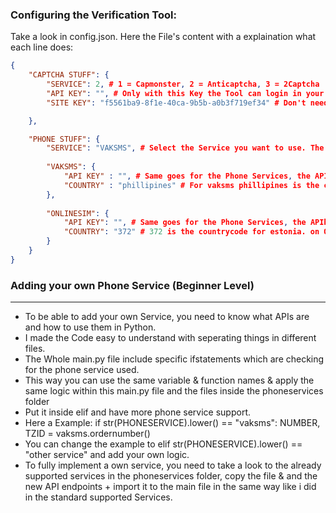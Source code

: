 ### Configuring the Verification Tool:
Take a look in config.json. Here the File's content with a explaination what each line does:
```json
{
    "CAPTCHA STUFF": {
        "SERVICE": 2, # 1 = Capmonster, 2 = Anticaptcha, 3 = 2Captcha
        "API KEY": "", # Only with this Key the Tool can login in your Account and perform the required actions to solve the captcha
        "SITE KEY": "f5561ba9-8f1e-40ca-9b5b-a0b3f719ef34" # Don't need to be changed and is use to identify the captcha's on discord's site. The Sitekey might change at one point but it did not change for at least a month now.

    },

    "PHONE STUFF": {
        "SERVICE": "VAKSMS", # Select the Service you want to use. The best & cheapest configurations are set by default.
		
        "VAKSMS": {
            "API KEY" : "", # Same goes for the Phone Services, the APIkey is used to login into the account, order numbers, get sms, delete numbers etc.
            "COUNTRY" : "phillipines" # For vaksms phillipines is the cheapest country you can choose. a phillipines cost 1 rub which is equal to $0.017
        },
    
        "ONLINESIM": {
            "API KEY": "", # Same goes for the Phone Services, the APIkey is used to login into the account, order numbers, get sms, delete numbers etc.
            "COUNTRY": "372" # 372 is the countrycode for estonia. on Onlinesim a Estonia number cost $0.05
        }
    }
}
```


### Adding your own Phone Service (Beginner Level)
------------------------------------
- To be able to add your own Service, you need to know what APIs are and how to use them in Python.
- I made the Code easy to understand with seperating things in different files.
- The Whole main.py file include specific ifstatements which are checking for the phone service used.
- This way you can use the same variable & function names & apply the same logic within this main.py file and the files inside the phoneservices folder
- Put it inside  elif and have more phone service support.
- Here a Example: if str(PHONESERVICE).lower() == "vaksms": NUMBER, TZID = vaksms.ordernumber()
- You can change the example to elif str(PHONESERVICE).lower() == "other service" and add your own logic.
- To fully implement a own service, you need to take a look to the already supported services in the phoneservices folder, copy the file & and the new API endpoints + import it to the main file in the same way like i did in the standard supported Services.
